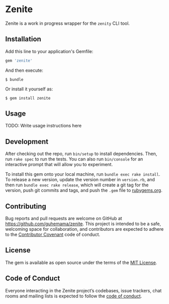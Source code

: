 # Zenite

Zenite is a work in progress wrapper for the `zenity` CLI tool.

## Installation

Add this line to your application's Gemfile:

```ruby
gem 'zenite'
```

And then execute:

    $ bundle

Or install it yourself as:

    $ gem install zenite

## Usage

TODO: Write usage instructions here

## Development

After checking out the repo, run `bin/setup` to install dependencies. Then, run `rake spec` to run the tests. You can also run `bin/console` for an interactive prompt that will allow you to experiment.

To install this gem onto your local machine, run `bundle exec rake install`. To release a new version, update the version number in `version.rb`, and then run `bundle exec rake release`, which will create a git tag for the version, push git commits and tags, and push the `.gem` file to [rubygems.org](https://rubygems.org).

## Contributing

Bug reports and pull requests are welcome on GitHub at https://github.com/guhemama/zenite. This project is intended to be a safe, welcoming space for collaboration, and contributors are expected to adhere to the [Contributor Covenant](http://contributor-covenant.org) code of conduct.

## License

The gem is available as open source under the terms of the [MIT License](https://opensource.org/licenses/MIT).

## Code of Conduct

Everyone interacting in the Zenite project’s codebases, issue trackers, chat rooms and mailing lists is expected to follow the [code of conduct](https://github.com/guhemama/zenite/blob/master/CODE_OF_CONDUCT.md).
